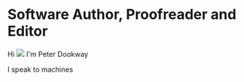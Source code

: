 # Software Author, Proofreader and Editor

Hi ![](https://user-images.githubusercontent.com/18350557/176309783-0785949b-9127-417c-8b55-ab5a4333674e.gif) I'm Peter Dookway

I speak to machines

